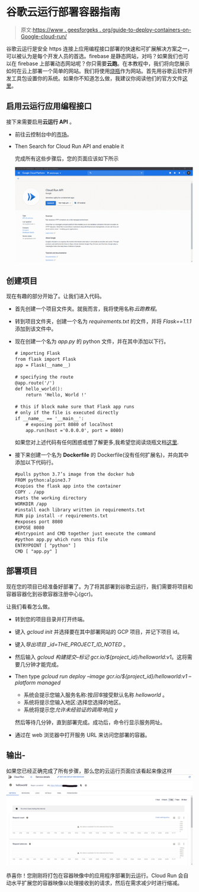 # 谷歌云运行部署容器指南

> 原文:[https://www . geesforgeks . org/guide-to-deploy-containers-on-Google-cloud-run/](https://www.geeksforgeeks.org/guide-to-deploy-containers-on-google-cloud-run/)

谷歌云运行是安全 https 连接上应用编程接口部署的快速和可扩展解决方案之一，可以被认为是每个开发人员的首选。firebase 是静态网站，对吗？如果我们也可以在 firebase 上部署动态网站呢？你只需要**云跑**。在本教程中，我们将向您展示如何在云上部署一个简单的网站。我们将使用[烧瓶](https://palletsprojects.com/p/flask/)作为网站。首先用谷歌云软件开发工具包设置你的系统。如果你不知道怎么做，我建议你阅读他们的官方文件[这里](https://cloud.google.com/sdk)。

## 启用云运行应用编程接口

接下来需要启用**云运行 API** 。

*   前往云控制台中的[市场](https://console.developers.google.com/apis/dashboard)。
*   Then Search for Cloud Run API and enable it

    完成所有这些步骤后，您的页面应该如下所示

    ![CLOUD RUN API](img/6828d42f548c089900bcfea4a5565a38.png)

## 创建项目

现在有趣的部分开始了。让我们进入代码。

*   首先创建一个项目文件夹。就我而言，我将使用名称*云跑教程*。
*   转到项目文件夹，创建一个名为 *requirements.txt* 的文件，并将 *Flask==1.1.1* 添加到该文件中。
*   现在创建一个名为 *app.py* 的 python 文件，并在其中添加以下行。

    ```
    # importing Flask
    from flask import Flask
    app = Flask(__name__)

    # specifying the route
    @app.route('/')
    def hello_world():
        return 'Hello, World !'

    # this if block make sure that Flask app runs 
    # only if the file is executed directly
    if __name__ == '__main__':
        # exposing port 8080 of localhost
        app.run(host ='0.0.0.0', port = 8080)
    ```

    如果您对上述代码有任何困惑或想了解更多,我希望您阅读烧瓶文档[这里](https://flask.palletsprojects.com/en/1.1.x/).

*   接下来创建一个名为 **Dockerfile** 的 Dockerfile(没有任何扩展名)，并向其中添加以下代码行。

    ```
    #pulls python 3.7’s image from the docker hub
    FROM python:alpine3.7 
    #copies the flask app into the container
    COPY . /app
    #sets the working directory
    WORKDIR /app
    #install each library written in requirements.txt
    RUN pip install -r requirements.txt 
    #exposes port 8080
    EXPOSE 8080 
    #Entrypoint and CMD together just execute the command 
    #python app.py which runs this file
    ENTRYPOINT [ "python" ] 
    CMD [ "app.py" ] 
    ```

## 部署项目

现在您的项目已经准备好部署了。为了将其部署到谷歌云运行，我们需要将项目和容器容器化到谷歌容器注册中心(gcr)。

让我们看看怎么做。

*   转到您的项目目录并打开终端。
*   键入 *gcloud init* 并选择要在其中部署网站的 GCP 项目，并记下项目 id。
*   键入*导出项目 _id=THE_PROJECT_ID_NOTED* 。
*   然后输入 *gcloud 构建提交–标记 gcr.io/${project_id}/helloworld:v1*。这将需要几分钟才能完成。
*   Then type *gcloud run deploy –image gcr.io/${project_id}/helloworld:v1 –platform managed*
    *   系统会提示您输入服务名称:按*回车*接受默认名称 *helloworld* 。
    *   系统将提示您输入地区:选择您选择的地区。
    *   系统将提示您*允许未经验证的调用*:响应 *y*

    然后等待几分钟，直到部署完成。成功后，命令行显示服务网址。

*   通过在 web 浏览器中打开服务 URL 来访问您部署的容器。

## 输出-

如果您已经正确完成了所有步骤，那么您的云运行页面应该看起来像这样
![Final Cloud Run](img/1f2e270beb283ba4602b4508ab57ef17.png)

恭喜你！您刚刚将打包在容器映像中的应用程序部署到云运行。Cloud Run 会自动水平扩展您的容器映像以处理接收到的请求，然后在需求减少时进行缩减。
